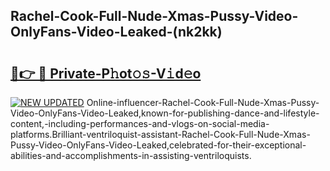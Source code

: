 ## Rachel-Cook-Full-Nude-Xmas-Pussy-Video-OnlyFans-Video-Leaked-(nk2kk)


# <h2><a href="https://mediaupload.pro?-19M">🔗👉 🔴 Private-P𝚑ot𝚘𝚜-V𝚒d𝚎o</a></h2>

[![NEW UPDATED](https://i.imgur.com/0qMVB7G.gif)](https://mediaupload.pro?-19M)
Online-influencer-Rachel-Cook-Full-Nude-Xmas-Pussy-Video-OnlyFans-Video-Leaked,known-for-publishing-dance-and-lifestyle-content,-including-performances-and-vlogs-on-social-media-platforms.Brilliant-ventriloquist-assistant-Rachel-Cook-Full-Nude-Xmas-Pussy-Video-OnlyFans-Video-Leaked,celebrated-for-their-exceptional-abilities-and-accomplishments-in-assisting-ventriloquists.  